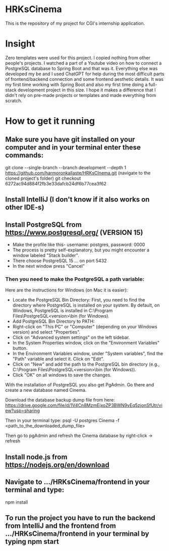 # HRKsCinema
This is the repository of my project for CGI's internship application. 

# Insight
Zero templates were used for this project. I copied nothing from other people's projects. I watched a part of a Youtube video on how to connect a PostgreSQL database to Spring Boot and that was it.
Everything else was developed my be and I used ChatGPT for help during the most difficult parts of frontend/backend connection and some frontend aesthetic details.
It was my first time working with Spring Boot and also my first time doing a full-stack development project in this size.
I hope it makes a difference that I didn't rely on pre-made projects or templates and made everything from scratch.

# How to get it running

## Make sure you have git installed on your computer and in your terminal enter these commands:
git clone --single-branch --branch development --depth 1 https://github.com/harmoronkallaste/HRKsCInema.git
(navigate to the cloned project's folder)
git checkout 6272ac94d884f2fb3e33dafcb24df6b77cea3f62

## Install IntelliJ (I don't know if it also works on other IDE-s)

## Install PostgreSQL from https://www.postgresql.org/ (VERSION 15)
- Make the profile like this-  username: postgres, password: 0000
- The process is pretty self-explanatory, but you might encounter a window labeled "Stack builder".
- There choose PostgreSQL 15 ... on port 5432
- In the next window press "Cancel"

### Then you need to make the PostgreSQL a path variable:
Here are the instructions for Windows (on Mac it is easier):
- Locate the PostgreSQL Bin Directory: First, you need to find the directory where PostgreSQL is installed on your system. By default, on Windows, PostgreSQL is installed in C:\Program Files\PostgreSQL\<version>\bin (for Windows).
- Add PostgreSQL Bin Directory to PATH:
- Right-click on "This PC" or "Computer" (depending on your Windows version) and select "Properties".
- Click on "Advanced system settings" on the left sidebar.
- In the System Properties window, click on the "Environment Variables" button.
- In the Environment Variables window, under "System variables", find the "Path" variable and select it. Click on "Edit".
- Click on "New" and add the path to the PostgreSQL bin directory (e.g., C:\Program Files\PostgreSQL\<version>\bin (for Windows)).
- Click "OK" on all windows to save the changes.

With the installation of PostgreSQL you also get PgAdmin. Go there and create a new database named Cinema.

Download the database backup dump file from here: https://drive.google.com/file/d/1V4Cn8MzmEjxoZP3BWN9vEq5zjonSfUtr/view?usp=sharing

Then in your terminal type: psql -U postgres Cinema -f <path_to_the_downloaded_dump_file>

Then go to pgAdmin and refresh the Cinema database by right-click -> refresh

## Install node.js from https://nodejs.org/en/download

## Navigate to .../HRKsCinema/frontend in your terminal and type:
npm install

## To run the project you have to run the backend from IntelliJ and the frontend from .../HRKsCinema/frontend in your terminal by typing npm start



    
